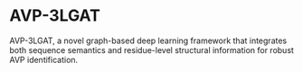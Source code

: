 # AVP-3LGAT
AVP-3LGAT, a novel graph-based deep learning framework that integrates both sequence semantics and residue-level structural information for robust AVP identification.
